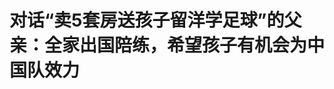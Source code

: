 <!DOCTYPE html>
<html lang="zh-CN">

<head>
    
<title>对话“卖5套房送孩子留洋学足球”的父亲：全家出国陪练，希望孩子有机会为中国队效力_腾讯新闻</title>
<meta name="keywords" content="白涛,白宇翔,中国队,国少队,中国国少队,孩子,儿子,踢球">
<meta name="description" content="▲白涛的大儿子白宇翔（左）在与马德里竞技U18B队的比赛中。受访者供图近日，“父亲卖5套房送两儿子留洋学足球”话题引发网友关注，并一度登上微博热搜。对此，有网友表示支持，认为如果孩子热爱足球并能够有所成就，在家庭条件允许的情况下，这样的付出也是值得的。不过也有网友表示，这样的经济付出对于普通条件家庭并没...">
<meta name="author" content="腾讯网">
<meta name="copyright" content="Copyright 1998 - 2025 Tencent. All Rights Reserved">
<meta property="og:type" content="news" />

<meta property="og:title" content="对话“卖5套房送孩子留洋学足球”的父亲：全家出国陪练，希望孩子有机会为中国队效力_腾讯新闻" />
<meta property="og:description" content="▲白涛的大儿子白宇翔（左）在与马德里竞技U18B队的比赛中。受访者供图近日，“父亲卖5套房送两儿子留洋学足球”话题引发网友关注，并一度登上微博热搜。对此，有网友表示支持，认为如果孩子热爱足球并能够有所成就，在家庭条件允许的情况下，这样的付出也是值得的。不过也有网友表示，这样的经济付出对于普通条件家庭并没..." />
<meta property="og:url" content="https://news.qq.com/rain/a/20250525A05WB100" />
<meta property="og:image" content="https://inews.gtimg.com/news_ls/OfYZ9vZDxTg-LoWDObh0pI7I32hc5RBuqyDX_OPHBh0LgAA_640330/0" />
<meta property="article:author" content="成都商报红星新闻" />
<meta property="article:published_time" content="2025-05-25 18:48:12" />
<meta property="category" content="sports" />

<meta name="baidu-site-verification" content="jJeIJ5X7pP" />
    <meta charset="utf-8" />
<meta http-equiv="X-UA-Compatible" content="IE=Edge" />
<meta name="viewport" content="width=device-width, initial-scale=1, shrink-to-fit=no" />
<link rel="dns-prefetch" href="mat1.gtimg.com">
<link rel="dns-prefetch" href="i.news.qq.com">
<link rel="shortcut icon" href="https://mat1.gtimg.com/qqcdn/qqindex2021/favicon.ico">
<script nomodule="true" src="https://mat1.gtimg.com/qqcdn/qqindex2021/common-static/20240515201444/core3-37-1.min.js"></script>
<script>
  try {
    if (!window.IntersectionObserver) {
      var observerScript = document.createElement('script');
      observerScript.src = "https://mat1.gtimg.com/qqcdn/qqindex2021/common-static/20241024141058/intersection-observer-polyfill.js";
      document.head.appendChild(observerScript);
    }
  } catch (error) {}
</script>

<script>
  try {
    if (!Element.prototype.scrollTo) {
      var scrollScript = document.createElement('script');
      scrollScript.src = "https://mat1.gtimg.com/qqcdn/qqindex2021/common-static/20241025153001/scroll-behavior-polyfill.js";
      document.head.appendChild(scrollScript);
    }
  } catch (error) {}
</script>
<script>
  try {
    if ('scrollRestoration' in window.history) {
      window.history.scrollRestoration = 'manual';
    }
    window.isPcClient = Boolean(window.electron) && (
      window.navigator.userAgent.indexOf('pc-client') > 0 ||
      window.navigator.userAgent.indexOf('TencentNews') > 0
    );
  } catch {}
</script>
<script>
  try {
    if (window.isPcClient) {
      var bodyStyle = document.createElement('style');
      bodyStyle.innerText = 'body{ zoom: 0.95 }';
      document.head.appendChild(bodyStyle);
    }
  } catch {}
</script>
<script>
  window.DATA = {"url":"https://view.inews.qq.com/a/20250525A05WB100","article_id":"20250525A05WB100","article_type":"0","title":"对话“卖5套房送孩子留洋学足球”的父亲：全家出国陪练，希望孩子有机会为中国队效力","desc":"▲白涛的大儿子白宇翔（左）在与马德里竞技U18B队的比赛中。受访者供图近日，“父亲卖5套房送两儿子留洋学足球”话题引发网友关注，并一度登上微博热搜。对此，有网友表示支持，认为如果孩子热爱足球并能够有所成就，在家庭条件允许的情况下，这样的付出也是值得的。不过也有网友表示，这样的经济付出对于普通条件家庭并没...","iNewsRecommendLevel":1,"abstract":"▲白涛的大儿子白宇翔（左）在与马德里竞技U18B队的比赛中。受访者供图近日，“父亲卖5套房送两儿子留洋学足球”话题引发网友关注，并一度登上微博热搜。对此，有网友表示支持，认为如果孩子热爱足球并能够有所成就，在家庭条件允许的情况下，这样的付出也是值得的。不过也有网友表示，这样的经济付出对于普通条件家庭并没...","catalog1":"sports","ad_channel_sign":"sports","introduction":"","media":"成都商报红星新闻","media_id":"5082585","pubtime":"2025-05-25 18:48:12","comment_id":"8414767254","political":0,"cmsId":"20250525A05WB100","cms_id":"20250525A05WB100","closeAllAd":0,"closeAllFavorite":false,"originContent":{"directory":{"ai_list":[{"desc":"父亲卖5套房送两儿子留洋学足球","link":"AIPOS_0"}],"enable":2,"list":null},"key_points_show":["近日，一位父亲因卖5套房送两儿子留洋学足球引发网友关注，一度登上微博热搜。","父亲白涛表示，希望孩子将来能够成为职业球员，为中国国家队效力。","白涛的大儿子白宇翔已在荷兰阿姆斯特丹大学就读，同时在俱乐部踢球。","为了让孩子得到更好的教育，白涛选择让两个孩子去读当地的私立学校，学费较高。","尽管如此，白涛认为送孩子留洋学足球是值得的，希望能够给他们更多的选择。"],"text":"\u003cdiv class=\"rich_media_content\"\u003e\u003cp\u003e\u003c!--IMG_0--\u003e \u003c/p\u003e\u003cp\u003e\u003cspan style=\"font-size: 14px\"\u003e\u003cspan style=\"color: rgb(127, 127, 127)\"\u003e▲白涛的大儿子白宇翔（左）在与马德里竞技U18B队的比赛中。受访者供图\u003c/span\u003e\u003c/span\u003e\u003c/p\u003e\u003cblockquote\u003e\u003cp\u003e\u003c!--AIPOS_0--\u003e近日，“父亲卖5套房送两儿子留洋学足球”话题引发网友关注，并一度登上微博热搜。对此，有网友表示支持，认为如果孩子热爱足球并能够有所成就，在家庭条件允许的情况下，这样的付出也是值得的。不过也有网友表示，这样的经济付出对于普通条件家庭并没有参考价值，而且足球的职业球员“成材率”并不高，这样大的投入还是有一定风险。\u003c/p\u003e\u003c/blockquote\u003e\u003cp\u003e日前，红星新闻记者对话这位“卖5套房送两儿子留洋学足球”的父亲白涛，他目前在西班牙陪小儿子继续学足球，而他的大儿子已考入荷兰阿姆斯特丹大学，正在当地一边求学一边在大学和俱乐部里踢球。\u003c/p\u003e\u003cp\u003e白涛告诉红星新闻记者，从他的角度来说，希望孩子将来能够成为职业球员，有机会为中国国家队效力；由于孩子在踢球的时候并没有放弃学习，所以孩子如果想从事足球之外的工作也可以。\u003c/p\u003e\u003cp\u003e白涛现在会在短视频平台上进行直播，他表示：“希望把我的一些经验分享给和我一样有此类想法的家长，让他们能够少走弯路。”\u003c/p\u003e\u003cp style=\"text-align: center\"\u003e\u003cstrong\u003e\u003cspan style=\"text-decoration: underline\"\u003e\u003cspan style=\"color: rgb(192, 80, 77)\"\u003e曾入选国少队的父亲：\u003c/span\u003e\u003c/span\u003e\u003c/strong\u003e\u003c/p\u003e\u003cp style=\"text-align: center\"\u003e\u003cstrong\u003e和多名足球名宿是队友\u003c/strong\u003e\u003cbr/\u003e\u003c/p\u003e\u003cp\u003e1965年，白涛出生于大连，早年由于在学校里踢球表现突出，他进入大连当地的体校进行足球训练，并曾经和后来的足球名宿\u003c!--SECURE_LINK_BEGIN_0--\u003e贾秀全\u003c!--SECURE_LINK_END_0--\u003e、\u003c!--VERTICAL_CARD_BEGIN_0--\u003e马林\u003c!--VERTICAL_CARD_END_0--\u003e等一起在体校训练。其间，白涛还曾入选过中国国少队，并代表中国队参加了“狮城杯”比赛。\u003c/p\u003e\u003cp\u003e“那个时候我学习成绩比较好，家里人尤其是我爸爸并不太赞成我踢球，还是希望我能够把书读好。后来我进入国少队，取得了比较好的成绩，他也没有办法，只能允许我继续踢球了。”白涛说，后来他进入大连的火车头足球队，但由于一些特殊原因，他在22岁便选择了早早退役。\u003c/p\u003e\u003cp\u003e幸运的是，当时白涛得到了一个培养运动员去大学继续深造的机会，于是在1987年，白涛进入\u003c!--SECURE_LINK_BEGIN_1--\u003e中央民族大学\u003c!--SECURE_LINK_END_1--\u003e法律系学习，其间他还曾代表中央民族大学的足球队参加过多次比赛。因需要多读1年预科，所以在5年后的1992年，白涛大学毕业。\u003c/p\u003e\u003cp\u003e此后白涛被分配到清华紫光任职，曾一度担任分公司常务副总经理。1996年，白涛下海创立自己的公司，主营业务为\u003c!--SECURE_LINK_BEGIN_2--\u003e远程教育\u003c!--SECURE_LINK_END_2--\u003e。公司从1998年起得到了较快发展，最多时在各地发展有2000多名代理商，白涛也因此赚下了第一桶金。\u003c/p\u003e\u003cp style=\"text-align: center\"\u003e\u003cstrong\u003e\u003cspan style=\"text-decoration: underline\"\u003e\u003cspan style=\"color: rgb(192, 80, 77)\"\u003e儿子在西班牙训练一个半月后\u003c/span\u003e\u003c/span\u003e\u003c/strong\u003e\u003c/p\u003e\u003cp style=\"text-align: center\"\u003e\u003cstrong\u003e决定全家出国做“全职陪练”\u003c/strong\u003e\u003cbr/\u003e\u003c/p\u003e\u003cp\u003e2004年和2008年，白涛的两个儿子白宇翔和白连峰相继出生。“我本身是‘足球城’大连人，之前还踢过球，而我爱人是‘足球之乡’广东梅州人，我俩都喜欢足球，所以从孩子小时候开始，我们就刻意培养他们踢球。”\u003c/p\u003e\u003cp\u003e在这个过程中，除了经营原本的远程教育企业外，白涛还开办了少儿足球培训机构，他因此和国外的一些俱乐部也有了接触和合作。\u003c/p\u003e\u003cp\u003e2015年，在当地俱乐部的介绍下，白涛带着大儿子白宇翔前往葡萄牙一家俱乐部跟队训练。白宇翔平时在北京的学校及各类比赛中，都算比较出色的球员，但到了葡萄牙和其他的球员参加合练后，一开始全场比赛下来居然碰不到几脚球，这让白涛特别吃惊，“发现差距居然这么大”。\u003c/p\u003e\u003cp\u003e原本白涛计划带儿子在葡萄牙训练一个月，但看到大儿子经过训练逐渐开始和其他队员有了配合、能够有更多的触球机会，便决定把签证时间延长半个月。一个半月后，他带着大儿子从葡萄牙回国。\u003c/p\u003e\u003cp\u003e“回到国内后，我发现儿子再回到原来的比赛中，进步非常迅速，这种差距是存在断档的，因此我开始考虑把儿子送到国外去进行长期的训练。”白涛说，在和爱人商量后，一家人决定搬到西班牙进行足球训练。\u003c/p\u003e\u003cp\u003e\u003c!--IMG_1--\u003e \u003c/p\u003e\u003cp\u003e\u003cspan style=\"font-size: 14px\"\u003e\u003cspan style=\"color: rgb(127, 127, 127)\"\u003e▲白涛的小儿子白连峰（中排右1）在当地比赛中代表球队获得亚军。受访者供图\u003c/span\u003e\u003c/span\u003e\u003c/p\u003e\u003cp style=\"text-align: center\"\u003e\u003cstrong\u003e\u003cspan style=\"text-decoration: underline\"\u003e\u003cspan style=\"color: rgb(192, 80, 77)\"\u003e回应“卖房供孩子学足球”：\u003c/span\u003e\u003c/span\u003e\u003c/strong\u003e\u003c/p\u003e\u003cp style=\"text-align: center\"\u003e\u003cstrong\u003e并非完全掏空家底让孩子学足球\u003c/strong\u003e\u003c/p\u003e\u003cp\u003e白涛告诉红星新闻记者，当时他前往西班牙时办理了投资移民，需要在当地购买2套房产，因此他卖掉了在北京、大连的房子，挪出钱来买了在西班牙的房子。\u003c/p\u003e\u003cp\u003e“刚出去的时候我们在西班牙的一家俱乐部跟队训练。随队训练、踢比赛的费用其实相对不高，但是日常的生活开销、孩子的学费都需要动用原来的积蓄。此外我出国后，原来经营的公司也基本上就逐渐停止经营了。”白涛说，为了让孩子能够得到比较好的教育，他选择让两个孩子去读当地的私立学校，学费因此比较高，每个孩子一年的学费折合人民币30多万元。\u003c!--MID_AD_0--\u003e\u003c!--EOP_0--\u003e\u003c/p\u003e\u003c!--MID_ARTICLE_AD_0--\u003e\u003c!--PARAGRAPH_0--\u003e\u003cp\u003e到西班牙后，白涛一家人首先要面对的就是语言关。两个孩子还小，学习能力比较强，但是白涛年纪大了，学起来比较困难，好在足球是相通的，一些技术交流可以通过肢体动作来完成。“要能够忍受寂寞，我们所在的这些城市都是小城市，晚上七八点后街上就没有人了，没有娱乐的去处，也没有朋友，会很孤独。”\u003c!--MID_AD_1--\u003e\u003c!--EOP_1--\u003e\u003c/p\u003e\u003c!--MID_ARTICLE_AD_1--\u003e\u003c!--PARAGRAPH_1--\u003e\u003cp\u003e为了让孩子能到更好的俱乐部训练、踢球，白涛在西班牙先后换了三座城市生活，他一直要照顾两个孩子的生活，同时要接送他们，最多的时候白涛一天开车接送他们的时间就需要六七个小时。\u003c/p\u003e\u003cp\u003e白涛告诉红星新闻记者，从2015年带孩子出国学足球到现在，自己只回国过两次，而培养孩子的花费至少有数百万元。“这里面大多数都是早些年的积蓄，还有就是之前买的房子升值后卖出赚的差价，不过我现在在西班牙也还有房子，并不能说是完全掏空家底学足球。”\u003c/p\u003e\u003cp style=\"text-align: center\"\u003e\u003cstrong\u003e\u003cspan style=\"text-decoration: underline\"\u003e\u003cspan style=\"color: rgb(192, 80, 77)\"\u003e“重金学球”是否划算？\u003c/span\u003e\u003c/span\u003e\u003c/strong\u003e\u003c/p\u003e\u003cp style=\"text-align: center\"\u003e\u003cstrong\u003e其实是希望能够给孩子更多选择\u003c/strong\u003e\u003c/p\u003e\u003cp\u003e白涛告诉红星新闻记者，自己日前受到了一些关注，但他并没有过多去看网上的评论。“关于送孩子到西班牙这样的足球先进国家学球，一方面需要一些财力基础，同时也需要综合考虑好孩子的天赋、意愿。一个孩子能够踢出来成为职业运动员，是需要长时间的坚持和付出的。”\u003c/p\u003e\u003cp\u003e谈到对国外青少年足球发展的最大体会时，白涛表示，国内现在青少年足球主要是以杯赛为主，每次杯赛举办的时候把孩子们召集到一起，集中训练比赛，然后分出一二三名；西班牙等国家则主要是以联赛为主，各级别联赛都较为完善，联赛是一个长期的持续性的比赛，每个赛季都有，这对于足球这项运动的体系培养非常重要。\u003c!--MID_AD_2--\u003e\u003c!--EOP_2--\u003e\u003c/p\u003e\u003c!--MID_ARTICLE_AD_2--\u003e\u003c!--PARAGRAPH_2--\u003e\u003cp\u003e一些家长认为专职学习足球会耽误孩子其他科目学习，对此，白涛以西班牙为例介绍道，他的两个孩子白天是需要上文化课的，而足球训练主要集中在下午和晚上，和日常的文化课学习并不冲突。而在国内多数情况下，青少年时期体育训练和文化课学习多数时候只能“二选一”。\u003c/p\u003e\u003cp\u003e目前，白涛21岁的大儿子已前往荷兰\u003c!--SECURE_LINK_BEGIN_3--\u003e阿姆斯特丹大学\u003c!--SECURE_LINK_END_3--\u003e就读，读书的同时还在学校和俱乐部踢球，小儿子则在西班牙马德里的一家俱乐部里训练比赛。闲暇时，白涛也会进行一些直播，与国内有和他一样想法的家长进行交流。“其实现在想送孩子到足球发达国家学习的家长不少，我算是比较早的一批，因此我希望把我的一些经验、信息告诉给他们，让他们少走弯路。例如有些孩子到了国外之后踢不上主力、训练节奏跟不上，心理上会产生一些影响，如何疏导化解这种影响，都是家长需要考虑的。”\u003c!--MID_AD_3--\u003e\u003c!--EOP_3--\u003e\u003c/p\u003e\u003c!--MID_ARTICLE_AD_3--\u003e\u003c!--PARAGRAPH_3--\u003e\u003cp\u003e白涛告诉红星新闻记者，从自己和爱人的内心来说，是期望孩子未来能够成为职业球员，如果有机会更希望儿子能够回到中国为国家队效力。现实情况是，因为孩子目前文化课学习还不错，尤其是大儿子已经进入阿姆斯特丹大学，白涛表示，如果孩子有其他的想法他们也会支持，“送孩子来这边学习，其实是希望能够给他们更多的选择，无论是足球还是学业，所谓的付出我觉得也是值得的。”\u003c!--MID_AD_4--\u003e\u003c!--EOP_4--\u003e\u003c/p\u003e\u003c!--MID_ARTICLE_AD_4--\u003e\u003c!--PARAGRAPH_4--\u003e\u003cp\u003e红星新闻记者 付垚\u003c/p\u003e\u003cp\u003e编辑 潘莉 责编 李彬彬\u003c/p\u003e\u003cdiv type=\"x-list_link\" class=\"qqnews_list_link\" style=\"background-color: #F7F7F7; border-radius: 5px; margin-bottom: 24px; padding: 20px 16px 24px 16px; position: relative; text-align: left\"\u003e\u003cdiv style=\"margin-bottom: 20px\"\u003e\u003cspan style=\"background-image: url(\u0026#39;https://new.inews.gtimg.com/tnews/1d01add9-7272-4aa6-8fa3-af6beaeb5038/icon-day.png\u0026#39;); background-size: cover; display: inline-block; height: 18px; margin-right: 2px; position: relative; top: 3px; width: 18px\"\u003e\u003c/span\u003e\u003cspan style=\"font-size: 16px; font-weight: 600; letter-spacing: 0px; line-height: 16px; text-align: justified\"\u003e此前报道\u003c/span\u003e\u003c/div\u003e\u003cp class=\"link_list\"\u003e\u003c!--LINK_0--\u003e\u003c/p\u003e\u003c/div\u003e\u003cdiv powered-by=\"qqnews_ex-editor\"\u003e\u003c/div\u003e\u003cstyle\u003e.rich_media_content{--news-tabel-th-night-color: #444444;--news-font-day-color: #333;--news-font-night-color: #d9d9d9;--news-bottom-distance: 22px}.rich_media_content p:not([data-exeditor-arbitrary-box=image-box]){letter-spacing:.5px;line-height:30px;margin-bottom:var(--news-bottom-distance);word-wrap:break-word}.rich_media_content{color:var(--news-font-day-color);font-size:18px}@media(prefers-color-scheme:dark){body:not([data-weui-theme=light]):not([dark-mode-disable=true]) .rich_media_content p:not([data-exeditor-arbitrary-box=image-box]){letter-spacing:.5px;line-height:30px;margin-bottom:var(--news-bottom-distance);word-wrap:break-word}body:not([data-weui-theme=light]):not([dark-mode-disable=true]) .rich_media_content{color:var(--news-font-night-color)}}.data_color_scheme_dark .rich_media_content p:not([data-exeditor-arbitrary-box=image-box]){letter-spacing:.5px;line-height:30px;margin-bottom:var(--news-bottom-distance);word-wrap:break-word}.data_color_scheme_dark .rich_media_content{color:var(--news-font-night-color)}.data_color_scheme_dark .rich_media_content{font-size:18px}.rich_media_content p[data-exeditor-arbitrary-box=image-box]{margin-bottom:11px}.rich_media_content\u003ediv:not(.qnt-video),.rich_media_content\u003esection{margin-bottom:var(--news-bottom-distance)}.rich_media_content hr{margin-bottom:var(--news-bottom-distance)}.rich_media_content .link_list{margin:0;margin-top:20px;min-height:0!important}.rich_media_content blockquote{background:#f9f9f9;border-left:6px solid #ccc;margin:1.5em 10px;padding:.5em 10px}.rich_media_content blockquote p{margin-bottom:0!important}.data_color_scheme_dark .rich_media_content blockquote{background:#323232}@media(prefers-color-scheme:dark){body:not([data-weui-theme=light]):not([dark-mode-disable=true]) .rich_media_content blockquote{background:#323232}}.rich_media_content ol[data-ex-list]{--ol-start: 1;--ol-list-style-type: decimal;list-style-type:none;counter-reset:olCounter calc(var(--ol-start,1) - 1);position:relative}.rich_media_content ol[data-ex-list]\u003eli\u003e:first-child::before{content:counter(olCounter,var(--ol-list-style-type)) '. ';counter-increment:olCounter;font-variant-numeric:tabular-nums;display:inline-block}.rich_media_content ul[data-ex-list]{--ul-list-style-type: circle;list-style-type:none;position:relative}.rich_media_content ul[data-ex-list].nonUnicode-list-style-type\u003eli\u003e:first-child::before{content:var(--ul-list-style-type) ' ';font-variant-numeric:tabular-nums;display:inline-block;transform:scale(0.5)}.rich_media_content ul[data-ex-list].unicode-list-style-type\u003eli\u003e:first-child::before{content:var(--ul-list-style-type) ' ';font-variant-numeric:tabular-nums;display:inline-block;transform:scale(0.8)}.rich_media_content ol:not([data-ex-list]){padding-left:revert}.rich_media_content ul:not([data-ex-list]){padding-left:revert}.rich_media_content table{display:table;border-collapse:collapse;margin-bottom:var(--news-bottom-distance)}.rich_media_content table th,.rich_media_content table td{word-wrap:break-word;border:1px solid #ddd;white-space:nowrap;padding:2px 5px}.rich_media_content table th{font-weight:700;background-color:#f0f0f0;text-align:left}.rich_media_content table p{margin-bottom:0!important}.data_color_scheme_dark .rich_media_content table th{background:var(--news-tabel-th-night-color)}@media(prefers-color-scheme:dark){body:not([data-weui-theme=light]):not([dark-mode-disable=true]) .rich_media_content table th{background:var(--news-tabel-th-night-color)}}.rich_media_content .qqnews_image_desc,.rich_media_content p[type=om-image-desc]{line-height:20px!important;text-align:center!important;font-size:14px!important;color:#666!important}.rich_media_content div[data-exeditor-arbitrary-box=wrap]:not([data-exeditor-arbitrary-box-special-style]){max-width:100%}.rich_media_content .qqnews-content{--wmfont: 0;--wmcolor: transparent;font-size:var(--wmfont);color:var(--wmcolor);line-height:var(--wmfont)!important;margin-bottom:var(--wmfont)!important}.rich_media_content .qqnews_sign_emphasis{background:#f7f7f7}.rich_media_content .qqnews_sign_emphasis ol{word-wrap:break-word;border:none;color:#5c5c5c;line-height:28px;list-style:none;margin:14px 0 6px;padding:16px 15px 4px}.rich_media_content .qqnews_sign_emphasis p{margin-bottom:12px!important}.rich_media_content .qqnews_sign_emphasis ol\u003eli\u003ep{padding-left:30px}.rich_media_content .qqnews_sign_emphasis ol\u003eli{list-style:none}.rich_media_content .qqnews_sign_emphasis ol\u003eli\u003ep:first-child::before{margin-left:-30px;content:counter(olCounter,decimal) ''!important;counter-increment:olCounter!important;font-variant-numeric:tabular-nums!important;background:#37f;border-radius:2px;color:#fff;font-size:15px;font-style:normal;text-align:center;line-height:18px;width:18px;height:18px;margin-right:12px;position:relative;top:-1px}.data_color_scheme_dark .rich_media_content .qqnews_sign_emphasis{background:#262626}.data_color_scheme_dark .rich_media_content .qqnews_sign_emphasis ol\u003eli\u003ep{color:#a9a9a9}@media(prefers-color-scheme:dark){body:not([data-weui-theme=light]):not([dark-mode-disable=true]) .rich_media_content .qqnews_sign_emphasis{background:#262626}body:not([data-weui-theme=light]):not([dark-mode-disable=true]) .rich_media_content .qqnews_sign_emphasis ol\u003eli\u003ep{color:#a9a9a9}}.rich_media_content h1,.rich_media_content h2,.rich_media_content h3,.rich_media_content h4,.rich_media_content h5,.rich_media_content h6{margin-bottom:var(--news-bottom-distance);font-weight:700}.rich_media_content h1{font-size:20px}.rich_media_content h2,.rich_media_content h3{font-size:19px}.rich_media_content h4,.rich_media_content h5,.rich_media_content h6{font-size:18px}.rich_media_content li:empty{display:none}.rich_media_content ul,.rich_media_content ol{margin-bottom:var(--news-bottom-distance)}.rich_media_content div\u003ep:only-child{margin-bottom:0!important}.rich_media_content .cms-cke-widget-title-wrap p{margin-bottom:0!important}\u003c/style\u003e\u003c/div\u003e","version":"v2"},"originAttribute":{"IMG_0":{"bigOrigUrl":"https://inews.gtimg.com/om_bt/OeFXC7EqQgyswIoqWw9Bmpr_VnA2eFocqdf4B0b7KCFU0AA/0","compressUrl":"https://inews.gtimg.com/om_bt/OeFXC7EqQgyswIoqWw9Bmpr_VnA2eFocqdf4B0b7KCFU0AA/641","desc":"","fullPic":"1","height":429,"imgurl0":"https://inews.gtimg.com/om_bt/OeFXC7EqQgyswIoqWw9Bmpr_VnA2eFocqdf4B0b7KCFU0AA/0","imgurl1000":"https://inews.gtimg.com/om_bt/OeFXC7EqQgyswIoqWw9Bmpr_VnA2eFocqdf4B0b7KCFU0AA/1000","islong":0,"origUrl":"https://inews.gtimg.com/om_bt/OeFXC7EqQgyswIoqWw9Bmpr_VnA2eFocqdf4B0b7KCFU0AA/641","size":130,"style":"display: inline-block; max-width: 100%; width: 960px","thumb":"https://inews.gtimg.com/om_bt/OeFXC7EqQgyswIoqWw9Bmpr_VnA2eFocqdf4B0b7KCFU0AA_181x181s/0","url":"https://inews.gtimg.com/om_bt/OeFXC7EqQgyswIoqWw9Bmpr_VnA2eFocqdf4B0b7KCFU0AA/641","width":641},"IMG_1":{"bigOrigUrl":"https://inews.gtimg.com/om_bt/OPcRunc2XO4AumgEU3pFaDiicpX5xjqEQAVF5-8sMsAXYAA/0","compressUrl":"https://inews.gtimg.com/om_bt/OPcRunc2XO4AumgEU3pFaDiicpX5xjqEQAVF5-8sMsAXYAA/641","desc":"","fullPic":"1","height":481,"imgurl0":"https://inews.gtimg.com/om_bt/OPcRunc2XO4AumgEU3pFaDiicpX5xjqEQAVF5-8sMsAXYAA/0","imgurl1000":"https://inews.gtimg.com/om_bt/OPcRunc2XO4AumgEU3pFaDiicpX5xjqEQAVF5-8sMsAXYAA/1000","islong":0,"origUrl":"https://inews.gtimg.com/om_bt/OPcRunc2XO4AumgEU3pFaDiicpX5xjqEQAVF5-8sMsAXYAA/641","size":124,"style":"display: inline-block; max-width: 100%; width: 960px","thumb":"https://inews.gtimg.com/om_bt/OPcRunc2XO4AumgEU3pFaDiicpX5xjqEQAVF5-8sMsAXYAA_181x181s/0","url":"https://inews.gtimg.com/om_bt/OPcRunc2XO4AumgEU3pFaDiicpX5xjqEQAVF5-8sMsAXYAA/641","width":641},"LINK_0":{"articletype":"0","enable":"1","id":"20250520A09XE800","showTitle":"父亲卖5套房送两个儿子留洋学足球，本人回应：从来没想到会花这么多","timestamp":1747869504,"title":"父亲卖5套房送两个儿子留洋学足球，本人回应：从来没想到会花这么多","url":"https://view.inews.qq.com/a/20250520A09XE800"},"VERTICAL_CARD_BEGIN_0":{"a_version":"21_android_7.4.57","desc":"马林","detail_url":"qqnews://article_9528?act=ai_chat\u0026vertical_card_type=ai\u0026vertical_card_desc=%E9%A9%AC%E6%9E%97\u0026a_version=21_android_7.4.57\u0026i_version=11.0_qqnews_7.4.70","i_version":"11.0_qqnews_7.4.70","previous_context":"此类想法的家长，让他们能够少走弯路。”曾入选国少队的父亲：和多名足球名宿是队友1965年，白涛出生于大连，早年由于在学校里踢球表现突出，他进入大连当地的体校进行足球训练，并曾经和后来的足球名宿贾秀全、","subsequent_context":"等一起在体校训练。其间，白涛还曾入选过中国国少队，并代表中国队参加了“狮城杯”比赛。“那个时候我学习成绩比较好，家里人尤其是我爸爸并不太赞成我踢球，还是希望我能够把书读好。后来我进入国少队，取得了比较","type":"ai","url":"qqnews://article_9528?act=ai_chat\u0026vertical_card_type=ai\u0026vertical_card_desc=%E9%A9%AC%E6%9E%97\u0026jumpinfo=%7B%22scene%22%3A%22algo_scribe_words%22%2C%22sentence%22%3A%22%E9%A9%AC%E6%9E%97%22%2C%22sentenceContext%22%3A%22%E6%AD%A4%E7%B1%BB%E6%83%B3%E6%B3%95%E7%9A%84%E5%AE%B6%E9%95%BF%EF%BC%8C%E8%AE%A9%E4%BB%96%E4%BB%AC%E8%83%BD%E5%A4%9F%E5%B0%91%E8%B5%B0%E5%BC%AF%E8%B7%AF%E3%80%82%E2%80%9D%E6%9B%BE%E5%85%A5%E9%80%89%E5%9B%BD%E5%B0%91%E9%98%9F%E7%9A%84%E7%88%B6%E4%BA%B2%EF%BC%9A%E5%92%8C%E5%A4%9A%E5%90%8D%E8%B6%B3%E7%90%83%E5%90%8D%E5%AE%BF%E6%98%AF%E9%98%9F%E5%8F%8B1965%E5%B9%B4%EF%BC%8C%E7%99%BD%E6%B6%9B%E5%87%BA%E7%94%9F%E4%BA%8E%E5%A4%A7%E8%BF%9E%EF%BC%8C%E6%97%A9%E5%B9%B4%E7%94%B1%E4%BA%8E%E5%9C%A8%E5%AD%A6%E6%A0%A1%E9%87%8C%E8%B8%A2%E7%90%83%E8%A1%A8%E7%8E%B0%E7%AA%81%E5%87%BA%EF%BC%8C%E4%BB%96%E8%BF%9B%E5%85%A5%E5%A4%A7%E8%BF%9E%E5%BD%93%E5%9C%B0%E7%9A%84%E4%BD%93%E6%A0%A1%E8%BF%9B%E8%A1%8C%E8%B6%B3%E7%90%83%E8%AE%AD%E7%BB%83%EF%BC%8C%E5%B9%B6%E6%9B%BE%E7%BB%8F%E5%92%8C%E5%90%8E%E6%9D%A5%E7%9A%84%E8%B6%B3%E7%90%83%E5%90%8D%E5%AE%BF%E8%B4%BE%E7%A7%80%E5%85%A8%E3%80%81%7B%E9%A9%AC%E6%9E%97%7D%E7%AD%89%E4%B8%80%E8%B5%B7%E5%9C%A8%E4%BD%93%E6%A0%A1%E8%AE%AD%E7%BB%83%E3%80%82%E5%85%B6%E9%97%B4%EF%BC%8C%E7%99%BD%E6%B6%9B%E8%BF%98%E6%9B%BE%E5%85%A5%E9%80%89%E8%BF%87%E4%B8%AD%E5%9B%BD%E5%9B%BD%E5%B0%91%E9%98%9F%EF%BC%8C%E5%B9%B6%E4%BB%A3%E8%A1%A8%E4%B8%AD%E5%9B%BD%E9%98%9F%E5%8F%82%E5%8A%A0%E4%BA%86%E2%80%9C%E7%8B%AE%E5%9F%8E%E6%9D%AF%E2%80%9D%E6%AF%94%E8%B5%9B%E3%80%82%E2%80%9C%E9%82%A3%E4%B8%AA%E6%97%B6%E5%80%99%E6%88%91%E5%AD%A6%E4%B9%A0%E6%88%90%E7%BB%A9%E6%AF%94%E8%BE%83%E5%A5%BD%EF%BC%8C%E5%AE%B6%E9%87%8C%E4%BA%BA%E5%B0%A4%E5%85%B6%E6%98%AF%E6%88%91%E7%88%B8%E7%88%B8%E5%B9%B6%E4%B8%8D%E5%A4%AA%E8%B5%9E%E6%88%90%E6%88%91%E8%B8%A2%E7%90%83%EF%BC%8C%E8%BF%98%E6%98%AF%E5%B8%8C%E6%9C%9B%E6%88%91%E8%83%BD%E5%A4%9F%E6%8A%8A%E4%B9%A6%E8%AF%BB%E5%A5%BD%E3%80%82%E5%90%8E%E6%9D%A5%E6%88%91%E8%BF%9B%E5%85%A5%E5%9B%BD%E5%B0%91%E9%98%9F%EF%BC%8C%E5%8F%96%E5%BE%97%E4%BA%86%E6%AF%94%E8%BE%83%22%2C%22source%22%3A%22article_sharepage_scribewords%22%7D","urls":{"qqcom":{"pc_url":"qqnews://article_9528?act=ai_chat\u0026vertical_card_type=ai\u0026vertical_card_desc=%E9%A9%AC%E6%9E%97\u0026jumpinfo=%7B%22scene%22%3A%22algo_scribe_words%22%2C%22sentence%22%3A%22%E9%A9%AC%E6%9E%97%22%2C%22sentenceContext%22%3A%22%E6%AD%A4%E7%B1%BB%E6%83%B3%E6%B3%95%E7%9A%84%E5%AE%B6%E9%95%BF%EF%BC%8C%E8%AE%A9%E4%BB%96%E4%BB%AC%E8%83%BD%E5%A4%9F%E5%B0%91%E8%B5%B0%E5%BC%AF%E8%B7%AF%E3%80%82%E2%80%9D%E6%9B%BE%E5%85%A5%E9%80%89%E5%9B%BD%E5%B0%91%E9%98%9F%E7%9A%84%E7%88%B6%E4%BA%B2%EF%BC%9A%E5%92%8C%E5%A4%9A%E5%90%8D%E8%B6%B3%E7%90%83%E5%90%8D%E5%AE%BF%E6%98%AF%E9%98%9F%E5%8F%8B1965%E5%B9%B4%EF%BC%8C%E7%99%BD%E6%B6%9B%E5%87%BA%E7%94%9F%E4%BA%8E%E5%A4%A7%E8%BF%9E%EF%BC%8C%E6%97%A9%E5%B9%B4%E7%94%B1%E4%BA%8E%E5%9C%A8%E5%AD%A6%E6%A0%A1%E9%87%8C%E8%B8%A2%E7%90%83%E8%A1%A8%E7%8E%B0%E7%AA%81%E5%87%BA%EF%BC%8C%E4%BB%96%E8%BF%9B%E5%85%A5%E5%A4%A7%E8%BF%9E%E5%BD%93%E5%9C%B0%E7%9A%84%E4%BD%93%E6%A0%A1%E8%BF%9B%E8%A1%8C%E8%B6%B3%E7%90%83%E8%AE%AD%E7%BB%83%EF%BC%8C%E5%B9%B6%E6%9B%BE%E7%BB%8F%E5%92%8C%E5%90%8E%E6%9D%A5%E7%9A%84%E8%B6%B3%E7%90%83%E5%90%8D%E5%AE%BF%E8%B4%BE%E7%A7%80%E5%85%A8%E3%80%81%7B%E9%A9%AC%E6%9E%97%7D%E7%AD%89%E4%B8%80%E8%B5%B7%E5%9C%A8%E4%BD%93%E6%A0%A1%E8%AE%AD%E7%BB%83%E3%80%82%E5%85%B6%E9%97%B4%EF%BC%8C%E7%99%BD%E6%B6%9B%E8%BF%98%E6%9B%BE%E5%85%A5%E9%80%89%E8%BF%87%E4%B8%AD%E5%9B%BD%E5%9B%BD%E5%B0%91%E9%98%9F%EF%BC%8C%E5%B9%B6%E4%BB%A3%E8%A1%A8%E4%B8%AD%E5%9B%BD%E9%98%9F%E5%8F%82%E5%8A%A0%E4%BA%86%E2%80%9C%E7%8B%AE%E5%9F%8E%E6%9D%AF%E2%80%9D%E6%AF%94%E8%B5%9B%E3%80%82%E2%80%9C%E9%82%A3%E4%B8%AA%E6%97%B6%E5%80%99%E6%88%91%E5%AD%A6%E4%B9%A0%E6%88%90%E7%BB%A9%E6%AF%94%E8%BE%83%E5%A5%BD%EF%BC%8C%E5%AE%B6%E9%87%8C%E4%BA%BA%E5%B0%A4%E5%85%B6%E6%98%AF%E6%88%91%E7%88%B8%E7%88%B8%E5%B9%B6%E4%B8%8D%E5%A4%AA%E8%B5%9E%E6%88%90%E6%88%91%E8%B8%A2%E7%90%83%EF%BC%8C%E8%BF%98%E6%98%AF%E5%B8%8C%E6%9C%9B%E6%88%91%E8%83%BD%E5%A4%9F%E6%8A%8A%E4%B9%A6%E8%AF%BB%E5%A5%BD%E3%80%82%E5%90%8E%E6%9D%A5%E6%88%91%E8%BF%9B%E5%85%A5%E5%9B%BD%E5%B0%91%E9%98%9F%EF%BC%8C%E5%8F%96%E5%BE%97%E4%BA%86%E6%AF%94%E8%BE%83%22%2C%22source%22%3A%22article_sharepage_scribewords%22%7D"},"web":{"h5_url":"qqnews://article_9528?act=ai_chat\u0026vertical_card_type=ai\u0026vertical_card_desc=%E9%A9%AC%E6%9E%97\u0026jumpinfo=%7B%22scene%22%3A%22algo_scribe_words%22%2C%22sentence%22%3A%22%E9%A9%AC%E6%9E%97%22%2C%22sentenceContext%22%3A%22%E6%AD%A4%E7%B1%BB%E6%83%B3%E6%B3%95%E7%9A%84%E5%AE%B6%E9%95%BF%EF%BC%8C%E8%AE%A9%E4%BB%96%E4%BB%AC%E8%83%BD%E5%A4%9F%E5%B0%91%E8%B5%B0%E5%BC%AF%E8%B7%AF%E3%80%82%E2%80%9D%E6%9B%BE%E5%85%A5%E9%80%89%E5%9B%BD%E5%B0%91%E9%98%9F%E7%9A%84%E7%88%B6%E4%BA%B2%EF%BC%9A%E5%92%8C%E5%A4%9A%E5%90%8D%E8%B6%B3%E7%90%83%E5%90%8D%E5%AE%BF%E6%98%AF%E9%98%9F%E5%8F%8B1965%E5%B9%B4%EF%BC%8C%E7%99%BD%E6%B6%9B%E5%87%BA%E7%94%9F%E4%BA%8E%E5%A4%A7%E8%BF%9E%EF%BC%8C%E6%97%A9%E5%B9%B4%E7%94%B1%E4%BA%8E%E5%9C%A8%E5%AD%A6%E6%A0%A1%E9%87%8C%E8%B8%A2%E7%90%83%E8%A1%A8%E7%8E%B0%E7%AA%81%E5%87%BA%EF%BC%8C%E4%BB%96%E8%BF%9B%E5%85%A5%E5%A4%A7%E8%BF%9E%E5%BD%93%E5%9C%B0%E7%9A%84%E4%BD%93%E6%A0%A1%E8%BF%9B%E8%A1%8C%E8%B6%B3%E7%90%83%E8%AE%AD%E7%BB%83%EF%BC%8C%E5%B9%B6%E6%9B%BE%E7%BB%8F%E5%92%8C%E5%90%8E%E6%9D%A5%E7%9A%84%E8%B6%B3%E7%90%83%E5%90%8D%E5%AE%BF%E8%B4%BE%E7%A7%80%E5%85%A8%E3%80%81%7B%E9%A9%AC%E6%9E%97%7D%E7%AD%89%E4%B8%80%E8%B5%B7%E5%9C%A8%E4%BD%93%E6%A0%A1%E8%AE%AD%E7%BB%83%E3%80%82%E5%85%B6%E9%97%B4%EF%BC%8C%E7%99%BD%E6%B6%9B%E8%BF%98%E6%9B%BE%E5%85%A5%E9%80%89%E8%BF%87%E4%B8%AD%E5%9B%BD%E5%9B%BD%E5%B0%91%E9%98%9F%EF%BC%8C%E5%B9%B6%E4%BB%A3%E8%A1%A8%E4%B8%AD%E5%9B%BD%E9%98%9F%E5%8F%82%E5%8A%A0%E4%BA%86%E2%80%9C%E7%8B%AE%E5%9F%8E%E6%9D%AF%E2%80%9D%E6%AF%94%E8%B5%9B%E3%80%82%E2%80%9C%E9%82%A3%E4%B8%AA%E6%97%B6%E5%80%99%E6%88%91%E5%AD%A6%E4%B9%A0%E6%88%90%E7%BB%A9%E6%AF%94%E8%BE%83%E5%A5%BD%EF%BC%8C%E5%AE%B6%E9%87%8C%E4%BA%BA%E5%B0%A4%E5%85%B6%E6%98%AF%E6%88%91%E7%88%B8%E7%88%B8%E5%B9%B6%E4%B8%8D%E5%A4%AA%E8%B5%9E%E6%88%90%E6%88%91%E8%B8%A2%E7%90%83%EF%BC%8C%E8%BF%98%E6%98%AF%E5%B8%8C%E6%9C%9B%E6%88%91%E8%83%BD%E5%A4%9F%E6%8A%8A%E4%B9%A6%E8%AF%BB%E5%A5%BD%E3%80%82%E5%90%8E%E6%9D%A5%E6%88%91%E8%BF%9B%E5%85%A5%E5%9B%BD%E5%B0%91%E9%98%9F%EF%BC%8C%E5%8F%96%E5%BE%97%E4%BA%86%E6%AF%94%E8%BE%83%22%2C%22source%22%3A%22article_sharepage_scribewords%22%7D"}}},"VERTICAL_CARD_END_0":{"show_type":"6"}},"selfDeclare":{},"userAddress":"四川","card":{"chlid":"5082585","chlname":"成都商报红星新闻","desc":"成都传媒集团旗下的新媒体平台。在这里，你能体会深度、看到态度、感受温度。","icon":"http://inews.gtimg.com/newsapp_ls/0/15492913695_200200/0","msgEntry":1,"uin":"ec4e2b1e5379676f6cbe2aad47ff8c73d5","update_frequency":"0","vip_desc":"成都商报红星新闻官方账号","vip_icon_night":"http://inews.gtimg.com/newsapp_ls/0/14876049528/0","vip_place":"left","vip_type":"30013","vip_icon":"http://inews.gtimg.com/newsapp_ls/0/14876049251/0","vip_type_new":"30013","suid":"8QMW235U5YQeuzo=","liveInfo":{"roomID":"1381546010","roomStatus":"2"},"cpLevel":1},"interationCount":{"like":27,"collect":15,"share":16},"payment_info":{},"article_is_pay":false,"payment_column_info_v1":{"is_column_pay":false,"read_count_all":0},"tag_info_item":null,"contentWordsNum":2596,"extraProperty":{"FeedbackDetailDisableInsert":0,"zanSkinType":""},"relateWelfare":{},"aiSwitch":true,"isOversize":false,"videoArr":[]};
</script>
<script>
  window.channelInfo = {"channelConfig":{"channelNav":[{"_auto_id":"1","active_alien_img":"","alien_img":"","channel_id":"news_news_home","is_local":"0","link":"https://www.qq.com","name_cn":"首页","name_en":"home"},{"_auto_id":"2","active_alien_img":"","alien_img":"","channel_id":"news_news_top","is_local":"0","link":"","name_cn":"要闻","name_en":"news"},{"_auto_id":"4","active_alien_img":"","alien_img":"","channel_id":"news_news_bj","is_local":"1","link":"","name_cn":"北京","name_en":"bj"},{"_auto_id":"5","active_alien_img":"","alien_img":"","channel_id":"news_news_finance","is_local":"0","link":"","name_cn":"财经","name_en":"finance"},{"_auto_id":"6","active_alien_img":"","alien_img":"","channel_id":"news_news_tech","is_local":"0","link":"","name_cn":"科技","name_en":"tech"},{"_auto_id":"7","active_alien_img":"","alien_img":"","channel_id":"tv","is_local":"0","link":"https://v.qq.com/channel/tv/?ptag=qqnews","name_cn":"电视剧","name_en":"tv"},{"_auto_id":"8","active_alien_img":"","alien_img":"","channel_id":"news_news_qa","is_local":"0","link":"","name_cn":"热问","name_en":"qa"},{"_auto_id":"9","active_alien_img":"","alien_img":"","channel_id":"news_news_ent","is_local":"0","link":"","name_cn":"娱乐","name_en":"ent"},{"_auto_id":"10","active_alien_img":"","alien_img":"","channel_id":"variety","is_local":"0","link":"https://v.qq.com/channel/variety/?ptag=qqnews","name_cn":"综艺","name_en":"variety"},{"_auto_id":"11","active_alien_img":"","alien_img":"","channel_id":"news_news_sports","is_local":"0","link":"","name_cn":"体育","name_en":"sports"},{"_auto_id":"13","active_alien_img":"","alien_img":"","channel_id":"news_news_nba","is_local":"0","link":"","name_cn":"NBA","name_en":"nba"},{"_auto_id":"14","active_alien_img":"","alien_img":"","channel_id":"news_news_world","is_local":"0","link":"","name_cn":"国际","name_en":"world"},{"_auto_id":"15","active_alien_img":"","alien_img":"","channel_id":"news_news_mil","is_local":"0","link":"","name_cn":"军事","name_en":"milite"},{"_auto_id":"16","active_alien_img":"","alien_img":"","channel_id":"news_news_auto","is_local":"0","link":"","name_cn":"汽车","name_en":"auto"},{"_auto_id":"17","active_alien_img":"","alien_img":"","channel_id":"news_news_house","is_local":"0","link":"","name_cn":"房产","name_en":"house"},{"_auto_id":"18","active_alien_img":"","alien_img":"","channel_id":"news_news_edu","is_local":"0","link":"","name_cn":"教育","name_en":"edu"},{"_auto_id":"19","active_alien_img":"","alien_img":"","channel_id":"news_news_antip","is_local":"0","link":"","name_cn":"健康","name_en":"health"},{"_auto_id":"20","active_alien_img":"","alien_img":"","channel_id":"news_news_video","is_local":"0","link":"","name_cn":"视频","name_en":"video"},{"_auto_id":"21","active_alien_img":"","alien_img":"","channel_id":"news_news_game","is_local":"0","link":"","name_cn":"游戏","name_en":"games"},{"_auto_id":"22","active_alien_img":"","alien_img":"","channel_id":"news_news_nchupin","is_local":"0","link":"","name_cn":"眼界","name_en":"chupin"},{"_auto_id":"24","active_alien_img":"","alien_img":"","channel_id":"news_news_football","is_local":"0","link":"","name_cn":"足球","name_en":"football"},{"_auto_id":"25","active_alien_img":"","alien_img":"","channel_id":"news_news_kepu","is_local":"0","link":"","name_cn":"科学","name_en":"kepu"},{"_auto_id":"26","active_alien_img":"","alien_img":"","channel_id":"news_news_digi","is_local":"0","link":"","name_cn":"数码","name_en":"digi"},{"_auto_id":"28","active_alien_img":"","alien_img":"","channel_id":"ymzx","is_local":"0","link":"https://gamer.qq.com/v2/cloudgame/game/96897?ichannel=txxwpc0Ftxxwpc1","name_cn":"元梦之星","name_en":"news_news_ymzx"},{"_auto_id":"31","active_alien_img":"","alien_img":"","channel_id":"movie","is_local":"0","link":"https://v.qq.com/channel/movie/?ptag=qqnews","name_cn":"电影","name_en":"movie"},{"_auto_id":"32","active_alien_img":"","alien_img":"","channel_id":"news_news_esport","is_local":"0","link":"","name_cn":"电竞","name_en":"esport"},{"_auto_id":"34","active_alien_img":"","alien_img":"","channel_id":"news_news_history","is_local":"0","link":"","name_cn":"历史","name_en":"history"},{"_auto_id":"35","active_alien_img":"","alien_img":"","channel_id":"news_news_baby","is_local":"0","link":"","name_cn":"育儿","name_en":"baby"},{"_auto_id":"36","active_alien_img":"","alien_img":"","channel_id":"hbjy","is_local":"0","link":"https://gp.qq.com/act/a20250421mnqlx/news.shtml","name_cn":"和平精英","name_en":"news_news_hbjy"},{"_auto_id":"37","active_alien_img":"","alien_img":"","channel_id":"cloud_gamer","is_local":"0","link":"https://gamer.qq.com/?ichannel=txxwpc0Ftxxwpc1","name_cn":"云游戏","name_en":"cloud_gamer"},{"_auto_id":"38","active_alien_img":"","alien_img":"","channel_id":"news_news_lic","is_local":"0","link":"","name_cn":"理财","name_en":"finance_licai"},{"_auto_id":"39","active_alien_img":"","alien_img":"","channel_id":"news_news_istock","is_local":"0","link":"","name_cn":"股票","name_en":"finance_stock"},{"_auto_id":"40","active_alien_img":"","alien_img":"","channel_id":"ren_min_shi_pin","is_local":"0","link":"https://news.qq.com/omn/author/8QMd3Hld74cbujbY?tab=om_video","name_cn":"人民视频","name_en":"ren_min_shi_pin"},{"_auto_id":"41","active_alien_img":"","alien_img":"","channel_id":"news_news_weather","is_local":"0","link":"https://tianqi.qq.com/index.htm","name_cn":"天气","name_en":"weather"}]}};
</script>
<script>
  window.articleConfig = {"rightConfig":[{"_auto_id":"1","category_key":"default","modules":"{\"moduleList\":[{\"title\":\"作者其他文章\",\"id\":\"user_article\"},{\"title\":\"精选视频\",\"id\":\"video_album\",\"videoType\":\"tag\",\"videoId\":\"aUepxrtchGM=\",\"isSticky\":0},{\"title\":\"下载条\",\"id\":\"download_banner\",\"isSticky\":1},{\"title\":\"热点榜\",\"id\":\"hot_rank_list\",\"isSticky\":1},{\"title\":\"广告推广\",\"id\":\"ssp_ad_module\",\"category\":\"ad_ssp\",\"loid\":\"109\",\"isSticky\":1},{\"title\":\"广告推广位\",\"id\":\"c2s_ad_module\",\"category\":\"right_c2s\",\"path\":\"QQcom_all_Rectangle-1|QQcom_all_Rectangle-2|QQcom_all_Rectangle-3\",\"isSticky\":1}]}"},{"_auto_id":"2","category_key":"ent","modules":"{\"moduleList\":[{\"title\":\"作者其他文章\",\"id\":\"user_article\"},{\"title\":\"精选视频\",\"id\":\"video_album\",\"videoType\":\"tag\",\"videoId\":\"aUepxrtchGM=\"},{\"title\":\"下载条\",\"id\":\"download_banner\",\"isSticky\":1},{\"title\":\"热点榜\",\"id\":\"hot_rank_list\",\"isSticky\":1},{\"title\":\"广告推广\",\"id\":\"ssp_ad_module\",\"category\":\"ad_ssp\",\"loid\":\"109\",\"isSticky\":1},{\"title\":\"广告推广\",\"id\":\"ssp_ad_module\",\"category\":\"ad_ssp\",\"loid\":\"117\",\"isSticky\":1}]}"},{"_auto_id":"3","category_key":"game","modules":"{\"moduleList\":[{\"title\":\"作者其他文章\",\"id\":\"user_article\"},{\"title\":\"精选视频\",\"id\":\"video_album\",\"videoType\":\"tag\",\"videoId\":\"aUepxrtchGM=\"},{\"title\":\"热门游戏\",\"id\":\"recommend_game\",\"isSticky\":0},{\"title\":\"下载条\",\"id\":\"download_banner\",\"isSticky\":1},{\"title\":\"热点榜\",\"id\":\"hot_rank_list\",\"isSticky\":1},{\"title\":\"广告推广\",\"id\":\"ssp_ad_module\",\"category\":\"ad_ssp\",\"loid\":\"109\",\"isSticky\":1},{\"title\":\"广告推广位\",\"id\":\"c2s_ad_module\",\"category\":\"right_c2s\",\"path\":\"QQcom_all_Rectangle-1|QQcom_all_Rectangle-2|QQcom_all_Rectangle-3\",\"isSticky\":1}]}"},{"_auto_id":"4","category_key":"tech","modules":"{\"moduleList\":[{\"title\":\"作者其他文章\",\"id\":\"user_article\"},{\"title\":\"精选视频\",\"id\":\"video_album\",\"videoType\":\"tag\",\"videoId\":\"aUepxrtchGM=\"},{\"title\":\"下载条\",\"id\":\"download_banner\",\"isSticky\":1},{\"title\":\"热点榜\",\"id\":\"hot_rank_list\",\"isSticky\":1},{\"title\":\"广告推广\",\"id\":\"ssp_ad_module\",\"category\":\"ad_ssp\",\"loid\":\"109\",\"isSticky\":1},{\"title\":\"广告推广位\",\"id\":\"c2s_ad_module\",\"category\":\"right_c2s\",\"path\":\"QQcom_all_Rectangle-1|QQcom_all_Rectangle-2|QQcom_all_Rectangle-3\",\"isSticky\":1}]}"},{"_auto_id":"5","category_key":"finance","modules":"{\"moduleList\":[{\"title\":\"作者其他文章\",\"id\":\"user_article\"},{\"title\":\"精选视频\",\"id\":\"video_album\",\"videoType\":\"tag\",\"videoId\":\"aUepxrtchGM=\"},{\"title\":\"下载条\",\"id\":\"download_banner\",\"isSticky\":1},{\"title\":\"热点榜\",\"id\":\"hot_rank_list\",\"isSticky\":1},{\"title\":\"广告推广\",\"id\":\"ssp_ad_module\",\"category\":\"ad_ssp\",\"loid\":\"109\",\"isSticky\":1},{\"title\":\"广告推广位\",\"id\":\"c2s_ad_module\",\"category\":\"right_c2s\",\"path\":\"QQcom_all_Rectangle-1|QQcom_all_Rectangle-2|QQcom_all_Rectangle-3\",\"isSticky\":1}]}"},{"_auto_id":"6","category_key":"news","modules":"{\"moduleList\":[{\"title\":\"作者其他文章\",\"id\":\"user_article\"},{\"title\":\"精选视频\",\"id\":\"video_album\",\"videoType\":\"tag\",\"videoId\":\"aUepxrtchGM=\"},{\"title\":\"下载条\",\"id\":\"download_banner\",\"isSticky\":1},{\"title\":\"热点榜\",\"id\":\"hot_rank_list\",\"isSticky\":1},{\"title\":\"广告推广\",\"id\":\"ssp_ad_module\",\"category\":\"ad_ssp\",\"loid\":\"109\",\"isSticky\":1},{\"title\":\"广告推广位\",\"id\":\"c2s_ad_module\",\"category\":\"right_c2s\",\"path\":\"QQcom_all_Rectangle-1|QQcom_all_Rectangle-2|QQcom_all_Rectangle-3\",\"isSticky\":1}]}"},{"_auto_id":"7","category_key":"fashion","modules":"{\"moduleList\":[{\"title\":\"作者其他文章\",\"id\":\"user_article\"},{\"title\":\"精选视频\",\"id\":\"video_album\",\"videoType\":\"tag\",\"videoId\":\"aUepxrtchGM=\"},{\"title\":\"下载条\",\"id\":\"download_banner\",\"isSticky\":1},{\"title\":\"热点榜\",\"id\":\"hot_rank_list\",\"isSticky\":1},{\"title\":\"广告推广\",\"id\":\"ssp_ad_module\",\"category\":\"ad_ssp\",\"loid\":\"109\",\"isSticky\":1},{\"title\":\"广告推广位\",\"id\":\"c2s_ad_module\",\"category\":\"right_c2s\",\"path\":\"QQcom_all_Rectangle-1|QQcom_all_Rectangle-2|QQcom_all_Rectangle-3\",\"isSticky\":1}]}"},{"_auto_id":"8","category_key":"sports","modules":"{\"moduleList\":[{\"title\":\"作者其他文章\",\"id\":\"user_article\"},{\"title\":\"精选视频\",\"id\":\"video_album\",\"videoType\":\"tag\",\"videoId\":\"aUepxrtchGM=\"},{\"title\":\"下载条\",\"id\":\"download_banner\",\"isSticky\":1},{\"title\":\"热点榜\",\"id\":\"hot_rank_list\",\"isSticky\":1},{\"title\":\"广告推广\",\"id\":\"ssp_ad_module\",\"category\":\"ad_ssp\",\"loid\":\"109\",\"isSticky\":1},{\"title\":\"广告推广位\",\"id\":\"c2s_ad_module\",\"category\":\"right_c2s\",\"path\":\"QQcom_all_Rectangle-1|QQcom_all_Rectangle-2|QQcom_all_Rectangle-3\",\"isSticky\":1}]}"},{"_auto_id":"9","category_key":"health","modules":"{\"moduleList\":[{\"title\":\"作者其他文章\",\"id\":\"user_article\"},{\"title\":\"精选视频\",\"id\":\"video_album\",\"videoType\":\"tag\",\"videoId\":\"aUepxrtchGM=\"},{\"title\":\"下载条\",\"id\":\"download_banner\",\"isSticky\":1},{\"title\":\"热点榜\",\"id\":\"hot_rank_list\",\"isSticky\":1},{\"title\":\"广告推广\",\"id\":\"ssp_ad_module\",\"category\":\"ad_ssp\",\"loid\":\"109\",\"isSticky\":1},{\"title\":\"广告推广位\",\"id\":\"c2s_ad_module\",\"category\":\"right_c2s\",\"path\":\"QQcom_all_Rectangle-1|QQcom_all_Rectangle-2|QQcom_all_Rectangle-3\",\"isSticky\":1}]}"},{"_auto_id":"10","category_key":"nba","modules":"{\"moduleList\":[{\"title\":\"作者其他文章\",\"id\":\"user_article\"},{\"title\":\"精选视频\",\"id\":\"video_album\",\"videoType\":\"tag\",\"videoId\":\"aUepxrtchGM=\"},{\"title\":\"下载条\",\"id\":\"download_banner\",\"isSticky\":1},{\"title\":\"热点榜\",\"id\":\"hot_rank_list\",\"isSticky\":1},{\"title\":\"广告推广\",\"id\":\"ssp_ad_module\",\"category\":\"ad_ssp\",\"loid\":\"109\",\"isSticky\":1},{\"title\":\"广告推广位\",\"id\":\"c2s_ad_module\",\"category\":\"right_c2s\",\"path\":\"QQcom_all_Rectangle-1|QQcom_all_Rectangle-2|QQcom_all_Rectangle-3\",\"isSticky\":1}]}"},{"_auto_id":"11","category_key":"edu","modules":"{\"moduleList\":[{\"title\":\"作者其他文章\",\"id\":\"user_article\"},{\"title\":\"精选视频\",\"id\":\"video_album\",\"videoType\":\"tag\",\"videoId\":\"aUWpxLNdg2c=\"},{\"title\":\"下载条\",\"id\":\"download_banner\",\"isSticky\":1},{\"title\":\"热点榜\",\"id\":\"hot_rank_list\",\"isSticky\":1},{\"title\":\"广告推广\",\"id\":\"ssp_ad_module\",\"category\":\"ad_ssp\",\"loid\":\"109\",\"isSticky\":1},{\"title\":\"广告推广位\",\"id\":\"c2s_ad_module\",\"category\":\"right_c2s\",\"path\":\"QQcom_all_Rectangle-1|QQcom_all_Rectangle-2|QQcom_all_Rectangle-3\",\"isSticky\":1}]}"},{"_auto_id":"12","category_key":"ad","modules":"{\"moduleList\":[{\"title\":\"广告推广\",\"id\":\"ssp_ad_module\",\"category\":\"ad_ssp\",\"loid\":\"109\",\"isSticky\":1},{\"title\":\"广告推广位\",\"id\":\"c2s_ad_module\",\"category\":\"right_c2s\",\"path\":\"QQcom_all_Rectangle-1|QQcom_all_Rectangle-2|QQcom_all_Rectangle-3\",\"isSticky\":1}]}"}],"tonglanAdConfig":[{"_auto_id":"1","modules":"{\"moduleList\":[{\"title\":\"广告推广位\",\"id\":\"top\",\"category\":\"top_c2s\",\"path\":\"QQcom_all_Width1-1\"},{\"title\":\"广告推广位\",\"id\":\"bottom\",\"category\":\"bottom_c2s\",\"path\":\"QQcom_all_Width1-2\"}]}"}],"bottomConfig":[],"videoAdConfig":[{"_auto_id":"1","normal_time":"10","switch":"1","video_count":"0","video_time":"0"}],"rightGameConfig":[{"_auto_id":"2","desc":"连续登录送游戏钻石，群雄共聚称霸沙城","icon":"https://inews.gtimg.com/newsapp_bt/0/0627161037914_3816/0","link":"https://s.iwan.qq.com/opengame/tenvideo/index.html?hidestatusbar=1&hidetitlebar=1&immersive=1&syswebview=1&landscape=1&gameid=49085&url=https%3A%2F%2Fgz-file.91ninthpalace.com%2Fwzzx%2Findex_tencent_iwan.html%20&ref_ele=90015","name":"王者之心2"},{"_auto_id":"3","desc":"上线送VIP！万人同屏横扫沙城","icon":"https://inews.gtimg.com/newsapp_bt/0/0627155752146_4584/0","link":"https://s.iwan.qq.com/opengame/tenvideo/index.html?hidestatusbar=1&hidetitlebar=1&immersive=1&landscape=1&syswebview=1&gameid=47203&url=https%3A%2F%2Fcqss2login.bigrnet.com%2Fiwan%2Fh5%2Fplay%2Floading&ref_ele=90015","name":"传奇盛世"},{"_auto_id":"4","desc":"超高爆率，经典玩法","icon":"https://inews.gtimg.com/newsapp_bt/0/0627160641137_9103/0","link":"https://s.iwan.qq.com/opengame/tenvideo/index.html?hidestatusbar=1&hidetitlebar=1&immersive=1&syswebview=1&gameid=43803&url=https%3A%2F%2Fsdk.mxzgame.com%2FGames%2Fportal%2F108337%2FTXVApp&ref_ele=90015","name":"新不良人"},{"_auto_id":"6","desc":"超多福利登录即领，海量游戏任你畅玩","icon":"https://inews.gtimg.com/newsapp_bt/0/111315495935_3595/0","link":"https://dldir3.qq.com/minigamefile/webdownloads/QQGameMini_silent_1002020001_cid0.exe","name":"QQ游戏大厅"},{"_auto_id":"7","desc":"纯正经典玩法，欢乐挑战赛火热来袭","icon":"https://inews.gtimg.com/newsapp_bt/0/070918050891_4971/0","link":"https://minigame.qq.com/h5game_frame_test/?appid=200904&ifid=1502020001","name":"欢乐斗地主"},{"_auto_id":"8","desc":"新服大放送，享赚你就来","icon":"https://inews.gtimg.com/newsapp_bt/0/0627154608860_7318/0","link":"https://s.iwan.qq.com/opengame/tenvideo/index.html?hidestatusbar=1&hidetitlebar=1&immersive=1&syswebview=1&landscape=1&gameid=43403&url=https%3A%2F%2Flogin-wxxyx2-bzsc.jikewan.com%2Fgame%2Fcqtxvideo.html&ref_ele=90015","name":"百战沙城"},{"_auto_id":"9","desc":"全新极速版本爽玩！送新武魂转换卡","icon":"https://inews.gtimg.com/newsapp_bt/0/1016115936984_7153/0","link":"https://s.iwan.qq.com/opengame/tenvideo/index.html?hidestatusbar=1&hidetitlebar=1&immersive=1&syswebview=1&gameid=51477&url=https%3A%2F%2Fh5sdk.cdqcwl.com%2Fsdk%2Ftxaiwandefault%2Fce43a6806214ed5b3e2227ca7e99e27a%2F2231&ref_ele=90015","name":"斗罗大陆"},{"_auto_id":"10","desc":"原汁原味，正版授权","icon":"https://inews.gtimg.com/newsapp_bt/0/0627160844946_1794/0","link":"https://s.iwan.qq.com/opengame/tenvideo/index.html?hidetitlebar=1&immersive=1&syswebview=1&landscape=1&gameid=37275&url=https%3A%2F%2Fsdk.mxzgame.com%2FGames%2Fportal%2F100211%2FTXVApp&ref_ele=90015","name":"原始传奇"},{"_auto_id":"11","desc":"登录领神秘巨星，打造巅峰阵容","icon":"https://inews.gtimg.com/newsapp_bt/0/0701170959368_8122/0","link":"https://s.iwan.qq.com/opengame/tenvideo/index.html?hidestatusbar=1&hidetitlebar=1&immersive=1&syswebview=1&gameid=40591&url=https%3A%2F%2Frh.diaigame.com%2Fh5plat%2Fplay%2Fpackage_code%2FP0012462&ref_ele=90015","name":"巅峰冠军足球"},{"_auto_id":"12","desc":"赛季制实时PVP联机对战","icon":"https://inews.gtimg.com/newsapp_bt/0/0701165259701_7142/0","link":"https://s.iwan.qq.com/opengame/tenvideo/index.html?hidestatusbar=1&hidetitlebar=1&immersive=1&syswebview=1&gameid=49634&url=https%3A%2F%2Ffootball.shenshoucdn.com%2Ffootball_new%2Fh5%2Ftxsp%2Findex.html&ref_ele=90015","name":"球场风云"},{"_auto_id":"13","desc":"专注超爽打宝体验","icon":"https://inews.gtimg.com/newsapp_bt/0/0627154956673_3154/0","link":"https://s.iwan.qq.com/opengame/tenvideo/index.html?hidestatusbar=1&hidetitlebar=1&immersive=1&syswebview=1&gameid=41057&url=https%3A%2F%2Fh5apily.fire2333.com%2Fh5sdk%2Ftxshipin%2Findex%2F3200222%2F3200112&ref_ele=90015","name":"传奇至尊"},{"_auto_id":"16","desc":"火爆新服，福利满满","icon":"https://inews.gtimg.com/newsapp_bt/0/0701171307639_4759/0","link":"https://s.iwan.qq.com/opengame/tenvideo/index.html?hidestatusbar=1&hidetitlebar=1&immersive=1&syswebview=1&gameid=50335&url=https%3A%2F%2Fh5-union-cdn.pptgame.cn%2Findex.html%3Ftx_package_id%3D10202%20&ref_ele=90015","name":"火源战纪"},{"_auto_id":"17","desc":"魔幻风格，超大场面","icon":"https://inews.gtimg.com/newsapp_bt/0/0701171500721_6895/0","link":"https://s.iwan.qq.com/opengame/tenvideo/index.html?hidestatusbar=1&hidetitlebar=1&immersive=1&syswebview=1&gameid=33112&url=https%3A%2F%2Fcsjs-tx.ebibi.com%2Fgame%2Fh5iwan-wwzs%2Fmain%2Findex.html&ref_ele=90015","name":"万王之神"},{"_auto_id":"19","desc":"经典神话背景，高清细腻画质","icon":"https://inews.gtimg.com/newsapp_bt/0/0709181543493_4955/0","link":"https://s.iwan.qq.com/opengame/tenvideo/index.html?hidestatusbar=1&hidetitlebar=1&immersive=1&syswebview=1&gameid=39686&url=https%3A%2F%2Fsdk.gz.1253361160.clb.myqcloud.com%2FGames%2Fportal%2F108311%2FTXVApp&ref_ele=90015","name":"凡人神将传"}]};
</script>
<script src="https://mat1.gtimg.com/www/js/emonitor/custom_ed041a23.js" charset="utf-8"></script>
<script>
  try {
    window.emonitorIns = emonitor.create({
      name: 'newsqq_normalArticle',
      atta: {
        name: 'newsqq',
      },
      mode: '007',
    });
  } catch (err) {
    console.warn(err);
  }
</script>
<link href="https://mat1.gtimg.com/qqcdn/qqindex2021/common-static/hel/qqnews-pc-dc_20250515055953/static/css/static.css" rel="stylesheet">

<script>window.__HEL_PRESET_META__={"qqnews-pc-components":{"app":{"id":1366,"name":"qqnews-pc-components","app_group_name":"qqnews-pc-components","proj_ver":{"map":{},"utime":0},"online_version":"qqnews-pc-components_20250515055747","build_version":"qqnews-pc-components_20250520070753","update_at":"2025-05-20T11:08:42.000Z","desc":"set by [init], from container [formal.pc.dc.sz100921] worker [1]"},"version":{"sub_app_name":"qqnews-pc-components","sub_app_version":"qqnews-pc-components_20250520070753","src_map":{"webDirPath":"https://mat1.gtimg.com/qqcdn/qqindex2021/common-static/hel/qqnews-pc-components_20250520070753","htmlIndexSrc":"https://mat1.gtimg.com/qqcdn/qqindex2021/common-static/hel/qqnews-pc-components_20250520070753/index.html","extractMode":"all","iframeSrc":"","chunkCssSrcList":["https://mat1.gtimg.com/qqcdn/qqindex2021/common-static/hel/qqnews-pc-components_20250520070753/static/css/index.css"],"chunkJsSrcList":["https://mat1.gtimg.com/qqcdn/qqindex2021/common-static/hel/qqnews-pc-components_20250520070753/static/js/index.js"],"staticCssSrcList":[],"staticJsSrcList":["https://mat1.gtimg.com/qqcdn/qqindex2021/static/20231212123233/react.production.min.js","https://mat1.gtimg.com/qqcdn/qqindex2021/static/20231212123233/react-dom.production.min.js","https://mat1.gtimg.com/qqcdn/qqindex2021/common-static/hel/hel-base-v16.js"],"relativeCssSrcList":[],"relativeJsSrcList":[],"privCssSrcList":[],"srvModSrcList":[],"srvModSrcIndex":"","headAssetList":[{"tag":"staticScript","append":false,"attrs":{"src":"https://mat1.gtimg.com/qqcdn/qqindex2021/static/20231212123233/react.production.min.js"}},{"tag":"staticScript","append":false,"attrs":{"src":"https://mat1.gtimg.com/qqcdn/qqindex2021/static/20231212123233/react-dom.production.min.js"}},{"tag":"staticScript","append":false,"attrs":{"src":"https://mat1.gtimg.com/qqcdn/qqindex2021/common-static/hel/hel-base-v16.js"}},{"tag":"script","append":true,"attrs":{"src":"https://mat1.gtimg.com/qqcdn/qqindex2021/common-static/hel/qqnews-pc-components_20250520070753/static/js/index.js","defer":""}},{"tag":"link","append":true,"attrs":{"href":"https://mat1.gtimg.com/qqcdn/qqindex2021/common-static/hel/qqnews-pc-components_20250520070753/static/css/index.css","rel":"stylesheet"}}],"bodyAssetList":[]},"update_at":"2025-05-20T11:08:42.000Z","create_at":"2025-05-20T11:08:42.000Z","_worker_id":"1","_is_backup":true}}}</script>
<script>window.__VIEW_PATH__="article.ejs";</script>
</head>

<body id="dc-normal-body">
  <div id="top-nav"></div>
  <div id="topAd"></div>
  <div class="qqweb-pc-content ">
    <div class="content-left">
      <div class="content">
        <div class="left-tool" id="left-tool"></div>
                <div class="content-article">
            <div id="article-column-tag"></div>
            <h1>对话“卖5套房送孩子留洋学足球”的父亲：全家出国陪练，希望孩子有机会为中国队效力</h1>
            <div id="article-author"></div>
            <div id="article-content"></div>
          <div id="article-status"></div>
          <div id="relate-question"></div>
          <div class="recommend-con" id="ArticleBottom"></div>
        </div>
      </div>
      <div id="article-comment"></div>
      <div id="recommend"></div>
      <div id="bottomAd"></div>
      <div id="article-footer"></div>
    </div>
    <div id="content-right" class="content-right"></div>
  </div>
  <div id="go-top"></div>
  <script>
    var navDom = document.getElementById('top-nav');
    if (window.isPcClient && navDom) {
      navDom.style.height = '0';
    }
  </script>
    <script type="text/javascript">
  var TIME_BEFORE_LOAD_CRYSTAL = Date.now();
</script>
<script src="https://mat1.gtimg.com/qqcdn/qqindex2021/advertisement/qqdc/crystal.202504291215.min.js" id="l_qq_com"></script>
<script type="text/javascript">
  if (typeof crystal === 'undefined' && Math.random() <= 1) {
    (function() {
      var TIME_AFTER_LOAD_CRYSTAL = Date.now();
      var img = new Image(1, 1);
      img.src = "//dp3.qq.com/qqcom/?adb=1&dm=new&err=1002&blockjs=" + (TIME_AFTER_LOAD_CRYSTAL - TIME_BEFORE_LOAD_CRYSTAL);
    })();
  }
</script>
    <iframe style="display: none;" src="https://i.news.qq.com/web_backend/getWebPacUid"></iframe>
<script src="https://mat1.gtimg.com/qqcdn/qqindex2021/common-static/20240805160928/react.production.min.js"></script>
<script src="https://mat1.gtimg.com/qqcdn/qqindex2021/common-static/20240805160928/react-dom.production.min.js"></script>
<script src="https://mat1.gtimg.com/qqcdn/qqindex2021/common-static/20241018171503/universal-report.min.js"></script>
<script defer type="text/javascript" src="https://mat1.gtimg.com/qqcdn/qqindex2021/libs/barrier/aria.js?appid=9327b8b06379d9d1728bbfbe2025ef9c" charset="utf-8"></script>
<script defer src="https://t.captcha.qq.com/TCaptcha.js"></script>
<script>document.cookie="hel_err=;path=/;";</script>
<script src="https://mat1.gtimg.com/qqcdn/qqindex2021/common-static/hel/hel-base-v16.js"></script>
<script src="https://mat1.gtimg.com/qqcdn/qqindex2021/common-static/hel/qqnews-pc-hel-entry_20250117174052/static/js/index.js"></script>
<link rel="preload" href="https://mat1.gtimg.com/qqcdn/qqindex2021/common-static/hel/qqnews-pc-dc_20250515055953/static/js/static.js" as="script">
<link rel="preload" href="https://mat1.gtimg.com/qqcdn/qqindex2021/common-static/hel/qqnews-pc-components_20250520070753/static/js/index.js" as="script">
<script>window.loadProject("https://mat1.gtimg.com/qqcdn/qqindex2021/common-static/hel/qqnews-pc-dc_20250515055953/static/js/static.js");</script>
<iframe id="videoFrame" style="display: none;" src="https://video.qq.com/cookie/sync_qqnews.html"></iframe>
</body>

</html>
